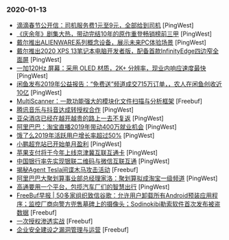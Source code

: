 ### 2020-01-13

* [滴滴春节公开信：司机服务费1元至9元，全部给到司机](https://www.pingwest.com/w/202848) [PingWest]
* [《庆余年》剧集大热，带动完结10年的原作重登畅销榜前三甲](https://www.pingwest.com/w/202844) [PingWest]
* [戴尔推出ALIENWARE系列概念设备，展示未来PC体验场景](https://www.pingwest.com/w/202843) [PingWest]
* [戴尔推出2020 XPS 13笔记本电脑开发者版，配备首款InfinityEdge四边窄全面屏](https://www.pingwest.com/w/202841) [PingWest]
* [一加120Hz 屏幕：采用 OLED 材质，2K+ 分辨率，现业内响应速度最快](https://www.pingwest.com/w/202838) [PingWest]
* [闲鱼发布2019年公益报告：“免费送”频道成交715万订单，，农人在闲鱼创收近10亿](https://www.pingwest.com/w/202836) [PingWest]
* [MultiScanner：一款功能强大的模块化文件扫描与分析框架](https://www.freebuf.com/articles/system/224909.html) [Freebuf]
* [腾讯音乐与抖音达成转授权合作](https://www.pingwest.com/w/202833) [PingWest]
* [亚朵酒店已经在越开越贵的路上一去不复返](https://www.pingwest.com/a/202381) [PingWest]
* [阿里巴巴：淘宝直播2019年带动400万就业机会](https://www.pingwest.com/w/202829) [PingWest]
* [饿了么2019年活跃用户增长率超过50%](https://www.pingwest.com/w/202828) [PingWest]
* [小鹏超充站已开始单月盈利](https://www.pingwest.com/w/202827) [PingWest]
* [苹果支付将于今年上线京津冀互联互通卡](https://www.pingwest.com/w/202822) [PingWest]
* [中国银行率先实现银联二维码与微信互联互通](https://www.pingwest.com/w/202820) [PingWest]
* [揭秘Agent Tesla间谍木马攻击活动](https://www.freebuf.com/articles/terminal/223968.html) [Freebuf]
* [阿里巴巴大聚划算事业部总经理家洛：聚划算拟成淘宝一级频道](https://www.pingwest.com/w/202819) [PingWest]
* [高通要用一个平台，包揽汽车厂们的智慧出行](https://www.pingwest.com/a/202757) [PingWest]
* [FreeBuf早报 | 50多家组织致信谷歌：允许用户卸载所有Android预装应用程序；监控厂商向警方兜售墓碑上的摄像头；Sodinokibi勒索软件首次发布被盗数据](https://www.freebuf.com/news/225130.html) [Freebuf]
* [一次授权渗透实战](https://www.freebuf.com/articles/web/223994.html) [Freebuf]
* [企业安全建设之漏洞管理与运营](https://www.freebuf.com/articles/security-management/222429.html) [Freebuf]
